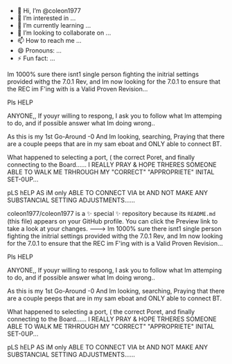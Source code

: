 - 👋 Hi, I’m @coleon1977
- 👀 I’m interested in ...
- 🌱 I’m currently learning ...
- 💞️ I’m looking to collaborate on ...
- 📫 How to reach me ...
- 😄 Pronouns: ...
- ⚡ Fun fact: ...

<!---
coleon1977/coleon1977 is a ✨ special ✨ repository because its `README.md` (this file) appears on your GitHub profile.
You can click the Preview link to take a look at your changes.
--->
Im 1000% sure there isnt1 single person fighting the initrial settings provided withg the 7.0.1 Rev, and Im now looking for the 7.0.1 to ensure that the REC im F'ing with is a Valid Proven Revision...

Pls HELP

ANYONE,, If youyr willing to respong, I ask you to follow what Im attemping to do, and if possible answer what Im doing wrong..

As this is my 1st Go-Around -0 And Im looking, searching, Praying that there are a couple peeps that are in my sam eboat and ONLY able to connect BT.  

What happened to selecting a port, ( the correct Poret, and finally connecting to the Board......
I REALLY PRAY & HOPE TRHERES SOMEONE ABLE TO WALK ME TRHROUGH MY "CORRECT" "APPROPRIETE" INITAL SET-0UP...

pLS hELP AS iM only ABLE TO CONNECT VIA bt AND NOT MAKE ANY SUBSTANCIAL SETTING ADJUSTMENTS......

coleon1977/coleon1977 is a ✨ special ✨ repository because its `README.md` (this file) appears on your GitHub profile.
You can click the Preview link to take a look at your changes.
--->
Im 1000% sure there isnt1 single person fighting the initrial settings provided withg the 7.0.1 Rev, and Im now looking for the 7.0.1 to ensure that the REC im F'ing with is a Valid Proven Revision...

Pls HELP

ANYONE,, If youyr willing to respong, I ask you to follow what Im attemping to do, and if possible answer what Im doing wrong..

As this is my 1st Go-Around -0 And Im looking, searching, Praying that there are a couple peeps that are in my sam eboat and ONLY able to connect BT.  

What happened to selecting a port, ( the correct Poret, and finally connecting to the Board......
I REALLY PRAY & HOPE TRHERES SOMEONE ABLE TO WALK ME TRHROUGH MY "CORRECT" "APPROPRIETE" INITAL SET-0UP...

pLS hELP AS iM only ABLE TO CONNECT VIA bt AND NOT MAKE ANY SUBSTANCIAL SETTING ADJUSTMENTS......

